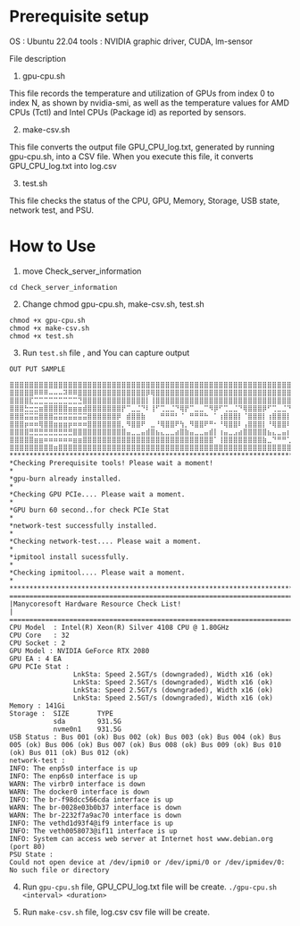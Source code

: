 # **Prerequisite setup**

OS : Ubuntu 22.04
tools : NVIDIA graphic driver, CUDA, lm-sensor

File description
1. gpu-cpu.sh

This file records the temperature and utilization of GPUs from index 0 to index N, as shown by nvidia-smi, as well as the temperature values for AMD CPUs (Tctl) and Intel CPUs (Package id) as reported by sensors.

2. make-csv.sh

This file converts the output file GPU_CPU_log.txt, generated by running gpu-cpu.sh, into a CSV file. When you execute this file, it converts GPU_CPU_log.txt into log.csv

3. test.sh

This file checks the status of the CPU, GPU, Memory, Storage, USB state, network test, and PSU.


# **How to Use**

1. move Check_server_information
```
cd Check_server_information
```

2. Change chmod gpu-cpu.sh, make-csv.sh, test.sh
```
chmod +x gpu-cpu.sh
chmod +x make-csv.sh
chmod +x test.sh
```

3. Run ```test.sh``` file , and You can capture output 

```
OUT PUT SAMPLE

⣿⣿⣿⣿⣿⣿⣿⣿⣿⣿⣿⣿⣿⣿⣿⣿⣿⣿⣿⣿⣿⣿⣿⣿⣿⣿⣿⣿⣿⣿⣿⣿⣿⣿⣿⣿⣿⣿⣿⣿⣿⣿⣿⣿⣿⣿⣿⣿⣿⣿⣿⣿⣿⣿⣿⣿⣿⣿⣿⣿⣿⣿⣿⣿⣿⣿⣿⣿⣿⣿⣿⣿⣿⣿⣿⣿⣿⣿⣿⣿⣿⣿⣿⣿⣿⣿⣿⣿⣿⣿⣿⣿⣿⣿⣿⣿⣿⣿⣿⣿
⣿⣿⣿⣿⣿⠿⠿⠿⠤⠤⠤⠽⠿⠿⣿⣿⣿⣿⣿⣿⣿⣿⣿⣿⣿⣿⣿⣿⡿⢿⣿⣿⣿⣿⣿⣿⣿⣿⣿⣿⣿⣿⣿⣿⣿⣿⣿⣿⣿⣿⣿⣿⣿⣿⣿⣿⣿⣿⣿⣿⣿⣿⣿⣿⣿⣿⣿⣿⣿⣿⣿⠿⣿⣿⣿⣿⣿⣿⣿⣿⣿⣿⣿⣿⣿⣿⣿⣿⣿⣿⣿⣿⣿⣿⣿⣿⣿⣿⣿⣿
⣿⣿⣿⣿⣏⣉⣉⣉⣉⣉⣉⣉⣉⣉⣙⣿⣿⣿⣿⣿⣿⣿⣿⣿⣿⣿⣿⣿⡇⢸⣿⣿⣿⣿⣿⣿⣿⣿⣿⣿⣿⣿⣿⣿⣿⣿⣿⣿⣿⣿⣿⣿⣿⣿⣿⣿⣿⣿⣿⣿⣿⣿⣿⣿⣿⣿⣿⣿⣿⣿⣿⠀⣿⣿⣿⣿⣿⣿⣿⣿⣿⣿⣿⣿⣿⡇⢸⣿⣿⣿⣿⣿⣿⣿⣿⣿⣿⣿⣿⣿
⣿⣿⣿⣓⣒⣒⣶⣿⣿⣿⣿⣿⣶⣶⣶⣾⣿⣿⣿⣿⣿⣿⣿⡟⠉⣀⣈⠙⠇⢸⠋⢉⣀⣈⠙⢿⡟⠉⣀⣀⠉⠻⡿⠋⢉⣀⣈⠙⢿⣿⣿⣿⡿⠋⢉⣀⣈⠙⢿⡿⠋⣁⣀⡉⠛⣿⠛⢉⣀⣈⠛⠀⡿⠋⣁⣀⡈⠙⣿⠟⠉⣀⣀⠉⠻⡇⢈⣉⣉⣉⣿⣿⣿⣿⣿⣿⣿⣿⣿⣿
⣿⣿⣿⣭⣭⣭⣿⣿⣿⣭⣭⣭⣭⣭⣭⣭⣿⣿⣿⣿⣿⣿⡿⠀⣾⣿⣿⣷⠀⠀⠀⠛⠛⠛⠃⠈⠀⠛⠛⠛⠓⠀⠁⢰⣿⣿⣿⡇⠈⣿⣿⣿⡇⢰⣿⣿⣿⡇⠈⠀⢸⣿⣿⣿⡄⠀⢠⣿⣿⣿⣧⠀⠁⣼⣿⣿⣿⡆⠈⠀⠚⠛⠛⠓⠀⠁⢸⣿⣿⣿⣿⣿⣿⣿⣿⣿⣿⣿⣿⣿
⣿⣿⣿⡶⠶⠶⢿⣿⣿⣶⣶⣶⡶⠶⠶⠶⣿⣿⣿⣿⣿⣿⣿⡀⠻⣿⣿⠟⠀⣀⠘⢿⣿⣿⠟⢳⡀⠻⣿⣿⠟⠛⠂⠘⢿⣿⣿⠇⢠⣿⣿⣿⡇⠘⢿⣿⣿⠇⠀⡀⠸⣿⣿⡿⠁⢀⠈⢿⣿⣿⠏⢀⡄⠹⢿⣿⡿⠃⢀⠀⢻⣿⣿⡿⠛⡆⢸⣿⡿⠉⣿⣿⣿⣿⣿⣿⣿⣿⣿⣿
⣿⣿⣿⣿⣛⣛⣛⣛⣛⣛⣛⣛⣛⣿⣿⣿⣿⣿⣿⣿⣿⣿⣿⣿⣤⣀⣀⣤⣾⣿⣦⣄⣀⣀⣴⣿⣷⣤⣀⣀⣤⣾⡇⢰⣤⣀⣠⣴⣿⣿⣿⣿⣿⣦⣄⣀⣤⡆⠀⣿⣦⣀⣀⣴⣧⣼⣷⣤⣀⣀⣴⣿⣿⣦⣄⣀⣤⡆⢸⣷⣤⣀⣀⣤⣾⣷⣄⣀⣠⣴⣿⣿⣿⣿⣿⣿⣿⣿⣿⣿
⣿⣿⣿⣿⣿⣶⣶⠶⠶⠶⠶⠶⠶⣶⣶⣿⣿⣿⣿⣿⣿⣿⣿⣿⣿⣿⣿⣿⣿⣿⣿⣿⣿⣿⣿⣿⣿⣿⣿⣿⣿⣿⠁⢸⣿⣿⣿⣿⣿⣿⣿⣿⣷⣀⠙⠛⠛⢁⣼⣿⣿⣿⣿⣿⣿⣿⣿⣿⣿⣿⣿⣿⣧⡈⠙⠛⠋⢀⣼⣿⣿⣿⣿⣿⣿⣿⣿⣿⣿⣿⣿⣿⣿⣿⣿⣿⣿⣿⣿⣿
⣿⣿⣿⣿⣿⣿⣿⣿⣿⣶⣿⣿⣿⣿⣿⣿⣿⣿⣿⣿⣿⣿⣿⣿⣿⣿⣿⣿⣿⣿⣿⣿⣿⣿⣿⣿⣿⣿⣿⣿⣿⣿⣿⣿⣿⣿⣿⣿⣿⣿⣿⣿⣿⣿⣿⣿⣿⣿⣿⣿⣿⣿⣿⣿⣿⣿⣿⣿⣿⣿⣿⣿⣿⣿⣿⣿⣿⣿⣿⣿⣿⣿⣿⣿⣿⣿⣿⣿⣿⣿⣿⣿⣿⣿⣿⣿⣿⣿⣿⣿
****************************************************************************************************
*Checking Prerequisite tools! Please wait a moment!                                                *
*gpu-burn already installed.                                                                       *
*Checking GPU PCIe.... Please wait a moment.                                                       *
*GPU burn 60 second..for check PCIe Stat                                                           *
*network-test successfully installed.                                                              *
*Checking network-test.... Please wait a moment.                                                   *
*ipmitool install sucessfully.                                                                     *
*Checking ipmitool.... Please wait a moment.                                                       *
****************************************************************************************************
====================================================================================================
|Manycoresoft Hardware Resource Check List!                                                        |
====================================================================================================
CPU Model  : Intel(R) Xeon(R) Silver 4108 CPU @ 1.80GHz
CPU Core   : 32
CPU Socket : 2
GPU Model : NVIDIA GeForce RTX 2080
GPU EA : 4 EA
GPU PCIe Stat :
                LnkSta: Speed 2.5GT/s (downgraded), Width x16 (ok)
                LnkSta: Speed 2.5GT/s (downgraded), Width x16 (ok)
                LnkSta: Speed 2.5GT/s (downgraded), Width x16 (ok)
                LnkSta: Speed 2.5GT/s (downgraded), Width x16 (ok)
Memory : 141Gi
Storage :  SIZE       TYPE
           sda        931.5G
           nvme0n1    931.5G
USB Status : Bus 001 (ok) Bus 002 (ok) Bus 003 (ok) Bus 004 (ok) Bus 005 (ok) Bus 006 (ok) Bus 007 (ok) Bus 008 (ok) Bus 009 (ok) Bus 010 (ok) Bus 011 (ok) Bus 012 (ok)
network-test :
INFO: The enp5s0 interface is up
INFO: The enp6s0 interface is up
WARN: The virbr0 interface is down
WARN: The docker0 interface is down
INFO: The br-f98dcc566cda interface is up
WARN: The br-0028e03b0b37 interface is down
WARN: The br-2232f7a9ac70 interface is down
INFO: The vethd1d93f4@if9 interface is up
INFO: The veth0058073@if11 interface is up
INFO: System can access web server at Internet host www.debian.org (port 80)
PSU State :
Could not open device at /dev/ipmi0 or /dev/ipmi/0 or /dev/ipmidev/0: No such file or directory

```

4. Run ```gpu-cpu.sh``` file, GPU_CPU_log.txt file will be create.
``` ./gpu-cpu.sh <interval> <duration> ```

5. Run ```make-csv.sh``` file, log.csv csv file will be create.
